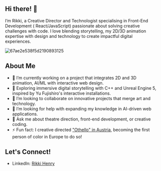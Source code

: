 ## Hi there! 👋
I’m Rikki, a Creative Director and Technologist specialising in Front-End Development ( React/JavaScript) passionate about solving creative challenges with code. I love blending storytelling, my 2D/3D animation expertise with design and technology to create impactful digital experiences.

![67ae2e538f5d2190893125](https://github.com/user-attachments/assets/95e15295-8927-4403-a2f3-e7c7ee9acc70)


## About Me

- 🔭 I’m currently working on a project that integrates 2D and 3D animation, AI/ML with interactive web design.
- 🌱 Exploring immersive digital storytelling with C++ and Unreal Engine 5, inspired by Yu Fujishiro's interactive installations.
- 👯 I’m looking to collaborate on innovative projects that merge art and technology.
- 🤔 I’m looking for help with expanding my knowledge in AI-driven web applications.
- 💬 Ask me about theatre direction, front-end development, or creative coding.
- ⚡ Fun fact: I creative directed ["Othello" in Austria](https://www.nytimes.com/2021/11/12/theater/othello-rikki-henry-landestheater-niederoesterreich.html), becoming the first person of color in Europe to do so!

## Let's Connect!

- LinkedIn: [Rikki Henry](https://www.linkedin.com/in/rikkihenry/)

